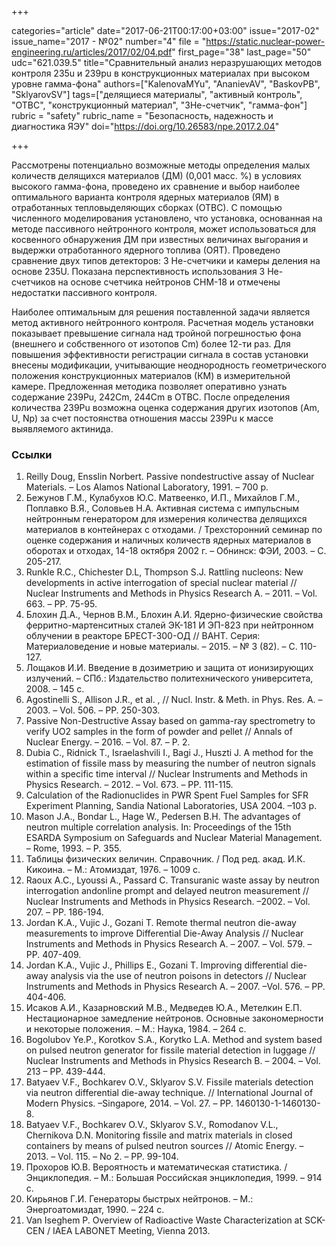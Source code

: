 +++

categories="article"
date="2017-06-21T00:17:00+03:00"
issue="2017-02"
issue_name="2017 - №02"
number="4"
file = "https://static.nuclear-power-engineering.ru/articles/2017/02/04.pdf"
first_page="38"
last_page="50"
udc="621.039.5"
title="Сравнительный анализ неразрушающих методов контроля 235u и 239pu в конструкционных материалах при высоком уровне гамма-фона"
authors=["KalenovaMYu", "AnanievAV", "BaskovPB", "SklyarovSV"]
tags=["делящиеся материалы", "активный контроль", "ОТВС", "конструкционный материал", "3He-счетчик", "гамма-фон"]
rubric = "safety"
rubric_name = "Безопасность, надежность и диагностика ЯЭУ"
doi="https://doi.org/10.26583/npe.2017.2.04"

+++

Рассмотрены потенциально возможные методы определения малых количеств делящихся материалов (ДМ) (0,001 масс. %) в условиях высокого гамма-фона, проведено их сравнение и выбор наиболее оптимального варианта контроля ядерных материалов (ЯМ) в отработанных тепловыделяющих сборках (ОТВС). С помощью численного моделирования установлено, что установка, основанная на методе пассивного нейтронного контроля, может использоваться для косвенного обнаружения ДМ при известных величинах выгорания и выдержки отработанного ядерного топлива (ОЯТ). Проведено сравнение двух типов детекторов: 3 He-счетчики и камеры деления на основе 235U. Показана перспективность использования 3 He-счетчиков на основе счетчика нейтронов СНМ-18 и отмечены недостатки пассивного контроля.

Наиболее оптимальным для решения поставленной задачи является метод активного нейтронного контроля. Расчетная модель установки показывает превышение сигнала над тройной погрешностью фона (внешнего и собственного от изотопов Cm) более 12-ти раз. Для повышения эффективности регистрации сигнала в состав установки внесены модификации, учитывающие неоднородность геометрического положения конструкционных материалов (КМ) в измерительной камере. Предложенная методика позволяет оперативно узнать содержание 239Pu, 242Cm, 244Cm в ОТВС. После определения количества 239Pu возможна оценка содержания других изотопов (Am, U, Np) за счет постоянства отношения массы 239Pu к массе выявляемого актинида.

### Ссылки

1. Reilly Doug, Ensslin Norbert. Passive nondestructive assay of Nuclear Materials. – Los Alamos National Laboratory, 1991. – 700 p.
2. Бежунов Г.М., Кулабухов Ю.С. Матвеенко, И.П., Михайлов Г.М., Поплавко В.Я., Соловьев Н.А. Активная система с импульсным нейтронным генератором для измерения количества делящихся материалов в контейнерах с отходами. / Трехсторонний семинар по оценке содержания и наличных количеств ядерных материалов в оборотах и отходах, 14-18 октября 2002 г. – Обнинск: ФЭИ, 2003. – С. 205-217.
3. Runkle R.C., Chichester D.L, Thompson S.J. Rattling nucleons: New developments in active interrogation of special nuclear material // Nuclear Instruments and Methods in Physics Research A. – 2011. – Vol. 663. – PP. 75-95.
4. Блохин Д.А., Чернов В.М., Блохин А.И. Ядерно-физические свойства ферритно-мартенситных сталей ЭК-181 И ЭП-823 при нейтронном облучении в реакторе БРЕСТ-300-ОД // ВАНТ. Серия: Материаловедение и новые материалы. – 2015. – № 3 (82). – С. 110-127.
5. Лощаков И.И. Введение в дозиметрию и защита от ионизирующих излучений. – СПб.: Издательство политехнического университета, 2008. – 145 с.
6. Agostinelli S., Allison J.R., et al. , // Nucl. Instr. & Meth. in Phys. Res. A. – 2003. – Vol. 506. – PP. 250-303.
7. Passive Non-Destructive Assay based on gamma-ray spectrometry to verify UO2 samples in the form of powder and pellet // Annals of Nuclear Energy. – 2016. – Vol. 87. – P. 2.
8. Dubia C., Ridnick T., Israelashvili I., Bagi J., Huszti J. A method for the estimation of fissile mass by measuring the number of neutron signals within a specific time interval // Nuclear Instruments and Methods in Physics Research. – 2012. – Vol. 673. – PP. 111-115.
9. Calculation of the Radionuclides in PWR Spent Fuel Samples for SFR Experiment Planning, Sandia National Laboratories, USA 2004. –103 p.
10. Mason J.A., Bondar L., Hage W., Pedersen B.H. The advantages of neutron multiple correlation analysis. In: Proceedings of the 15th ESARDA Symposium on Safeguards and Nuclear Material Management. – Rome, 1993. – P. 355.
11. Таблицы физических величин. Справочник. / Под ред. акад. И.К. Кикоина. – М.: Атомиздат, 1976. – 1009 с.
12. Raoux A.C., Lyoussi A., Passard C. Transuranic waste assay by neutron interrogation andonline prompt and delayed neutron measurement // Nuclear Instruments and Methods in Physics Research. –2002. – Vol. 207. – PP. 186-194.
13. Jordan K.A., Vujic J., Gozani T. Remote thermal neutron die-away measurements to improve Differential Die-Away Analysis // Nuclear Instruments and Methods in Physics Research A. – 2007. – Vol. 579. – PP. 407-409.
14. Jordan K.A., Vujic J., Phillips E., Gozani T. Improving differential die-away analysis via the use of neutron poisons in detectors // Nuclear Instruments and Methods in Physics Research A. – 2007. –Vol. 576. – PP. 404-406.
15. Исаков А.И., Казарновский М.В., Медведев Ю.А., Метелкин Е.П. Нестационарное замедление нейтронов. Основные закономерности и некоторые положения. – М.: Наука, 1984. – 264 с.
16. Bogolubov Ye.P., Korotkov S.A., Korytko L.A. Method and system based on pulsed neutron generator for fissile material detection in luggage // Nuclear Instruments and Methods in Physics Research B. – 2004. – Vol. 213 – PP. 439-444.
17. Batyaev V.F., Bochkarev O.V., Sklyarov S.V. Fissile materials detection via neutron differential die-away technique. // International Journal of Modern Physics. –Singapore, 2014. – Vol. 27. – PP. 1460130-1-1460130-8.
18. Batyaev V.F., Bochkarev O.V., Sklyarov S.V., Romodanov V.L., Chernikova D.N. Monitoring fissile and matrix materials in closed containers by means of pulsed neutron sources // Atomic Energy. – 2013. – Vol. 115. – No 2. – PP. 99-104.
19. Прохоров Ю.В. Вероятность и математическая статистика. / Энциклопедия. – М.: Большая Российская энциклопедия, 1999. – 914 с.
20. Кирьянов Г.И. Генераторы быстрых нейтронов. – М.: Энергоатомиздат, 1990. – 224 c.
21. Van Iseghem P. Overview of Radioactive Waste Characterization at SCK-CEN / IAEA LABONET Meeting, Vienna 2013.
